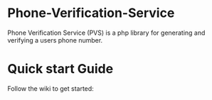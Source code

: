 Phone-Verification-Service
==========================

Phone Verification Service (PVS) is a php library for generating and verifying a users phone number.

Quick start Guide
=================
Follow the wiki to get started:
